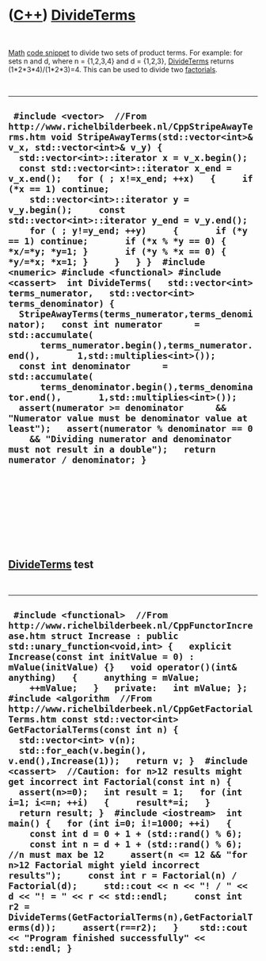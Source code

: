 
 

 

 

 

 

([C++](Cpp.md)) [DivideTerms](CppDivideTerms.md)
==================================================

 

[Math](CppMath.md) [code snippet](CppCodeSnippets.md) to divide two
sets of product terms. For example: for sets n and d, where n =
{1,2,3,4} and d = {1,2,3}, [DivideTerms](CppDivideTerms.md) returns
(1\*2\*3\*4)/(1\*2\*3)=4. This can be used to divide two
[factorials](CppFactorial.md).

 

  ------------------------------------------------------------------------------------------------------------------------------------------------------------------------------------------------------------------------------------------------------------------------------------------------------------------------------------------------------------------------------------------------------------------------------------------------------------------------------------------------------------------------------------------------------------------------------------------------------------------------------------------------------------------------------------------------------------------------------------------------------------------------------------------------------------------------------------------------------------------------------------------------------------------------------------------------------------------------------------------------------------------------------------------------------------------------------------------------------------------------------------------------------------------------------------------------------------------------------------------------------------------------------------------------------------------------------------------------
  ` #include <vector>  //From http://www.richelbilderbeek.nl/CppStripeAwayTerms.htm void StripeAwayTerms(std::vector<int>& v_x, std::vector<int>& v_y) {   std::vector<int>::iterator x = v_x.begin();   const std::vector<int>::iterator x_end = v_x.end();   for ( ; x!=x_end; ++x)   {     if (*x == 1) continue;     std::vector<int>::iterator y = v_y.begin();     const std::vector<int>::iterator y_end = v_y.end();     for ( ; y!=y_end; ++y)     {       if (*y == 1) continue;       if (*x % *y == 0) { *x/=*y; *y=1; }       if (*y % *x == 0) { *y/=*x; *x=1; }     }   } }  #include <numeric> #include <functional> #include <cassert>  int DivideTerms(   std::vector<int> terms_numerator,   std::vector<int> terms_denominator) {   StripeAwayTerms(terms_numerator,terms_denominator);   const int numerator      = std::accumulate(       terms_numerator.begin(),terms_numerator.end(),       1,std::multiplies<int>());   const int denominator      = std::accumulate(       terms_denominator.begin(),terms_denominator.end(),       1,std::multiplies<int>());   assert(numerator >= denominator      && "Numerator value must be denominator value at least");   assert(numerator % denominator == 0      && "Dividing numerator and denominator must not result in a double");   return numerator / denominator; }`
  ------------------------------------------------------------------------------------------------------------------------------------------------------------------------------------------------------------------------------------------------------------------------------------------------------------------------------------------------------------------------------------------------------------------------------------------------------------------------------------------------------------------------------------------------------------------------------------------------------------------------------------------------------------------------------------------------------------------------------------------------------------------------------------------------------------------------------------------------------------------------------------------------------------------------------------------------------------------------------------------------------------------------------------------------------------------------------------------------------------------------------------------------------------------------------------------------------------------------------------------------------------------------------------------------------------------------------------------------

 

 

 

 

 

[DivideTerms](CppDivideTerms.md) test
--------------------------------------

 

  --------------------------------------------------------------------------------------------------------------------------------------------------------------------------------------------------------------------------------------------------------------------------------------------------------------------------------------------------------------------------------------------------------------------------------------------------------------------------------------------------------------------------------------------------------------------------------------------------------------------------------------------------------------------------------------------------------------------------------------------------------------------------------------------------------------------------------------------------------------------------------------------------------------------------------------------------------------------------------------------------------------------------------------------------------------------------------------------------------------------------------------------------------------------------------------------------------------------------------------------------------------------------------------------------------------------------
  ` #include <functional>  //From http://www.richelbilderbeek.nl/CppFunctorIncrease.htm struct Increase : public std::unary_function<void,int> {   explicit Increase(const int initValue = 0) : mValue(initValue) {}   void operator()(int& anything)   {     anything = mValue;     ++mValue;   }   private:   int mValue; };  #include <algorithm  //From http://www.richelbilderbeek.nl/CppGetFactorialTerms.htm const std::vector<int> GetFactorialTerms(const int n) {   std::vector<int> v(n);   std::for_each(v.begin(), v.end(),Increase(1));   return v; }  #include <cassert>  //Caution: for n>12 results might get incorrect int Factorial(const int n) {   assert(n>=0);   int result = 1;   for (int i=1; i<=n; ++i)   {     result*=i;   }   return result; }  #include <iostream>  int main() {   for (int i=0; i!=1000; ++i)   {     const int d = 0 + 1 + (std::rand() % 6);     const int n = d + 1 + (std::rand() % 6); //n must max be 12     assert(n <= 12 && "for n>12 Factorial might yield incorrect results");     const int r = Factorial(n) / Factorial(d);     std::cout << n << "! / " << d << "! = " << r << std::endl;     const int r2 = DivideTerms(GetFactorialTerms(n),GetFactorialTerms(d));     assert(r==r2);   }    std::cout << "Program finished successfully" << std::endl; }`
  --------------------------------------------------------------------------------------------------------------------------------------------------------------------------------------------------------------------------------------------------------------------------------------------------------------------------------------------------------------------------------------------------------------------------------------------------------------------------------------------------------------------------------------------------------------------------------------------------------------------------------------------------------------------------------------------------------------------------------------------------------------------------------------------------------------------------------------------------------------------------------------------------------------------------------------------------------------------------------------------------------------------------------------------------------------------------------------------------------------------------------------------------------------------------------------------------------------------------------------------------------------------------------------------------------------------------

 

 

 

 

 

 

